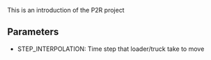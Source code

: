 This is an introduction of the P2R project

## Parameters

* STEP_INTERPOLATION: Time step that loader/truck take to move
